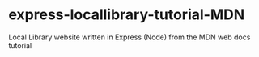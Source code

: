 # express-locallibrary-tutorial-MDN
Local Library website written in Express (Node) from the MDN web docs tutorial
